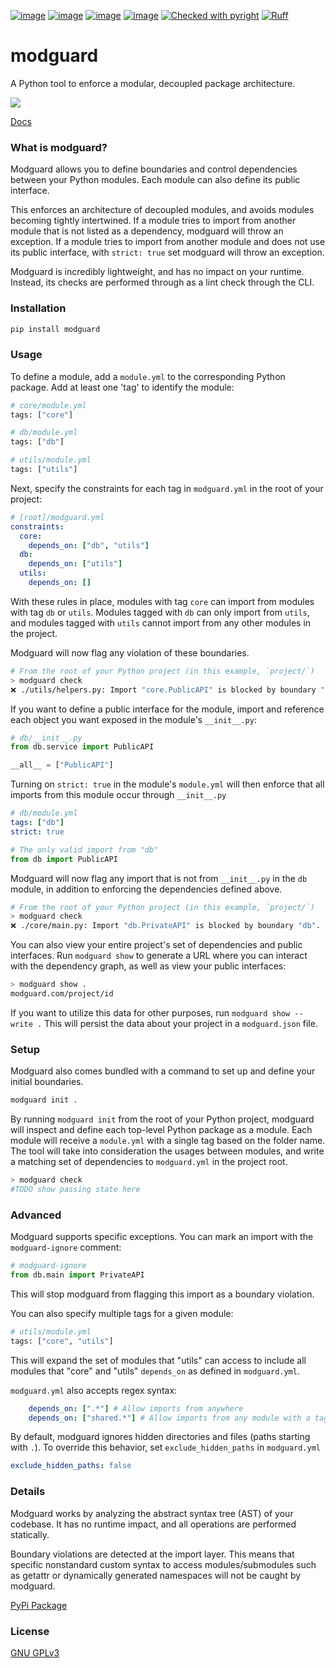 [![image](https://img.shields.io/pypi/v/modguard.svg)](https://pypi.Python.org/pypi/modguard)
[![image](https://img.shields.io/pypi/l/modguard.svg)](https://pypi.Python.org/pypi/modguard)
[![image](https://img.shields.io/pypi/pyversions/modguard.svg)](https://pypi.Python.org/pypi/modguard)
[![image](https://github.com/Never-Over/modguard/actions/workflows/ci.yml/badge.svg)](https://github.com/Never-Over/modguard/actions/workflows/ci.yml)
[![Checked with pyright](https://microsoft.github.io/pyright/img/pyright_badge.svg)](https://microsoft.github.io/pyright/)
[![Ruff](https://img.shields.io/endpoint?url=https://raw.githubusercontent.com/astral-sh/ruff/main/assets/badge/v2.json)](https://github.com/astral-sh/ruff)
# modguard
A Python tool to enforce a modular, decoupled package architecture.

![](https://raw.githubusercontent.com/Never-Over/modguard/main/docs/modguard_screencap_2x.gif)

[Docs](https://never-over.github.io/modguard/)

### What is modguard?
Modguard allows you to define boundaries and control dependencies between your Python modules. Each module can also define its public interface.

This enforces an architecture of decoupled modules, and avoids modules becoming tightly intertwined.
If a module tries to import from another module that is not listed as a dependency, modguard will throw an exception.
If a module tries to import from another module and does not use its public interface, with `strict: true` set modguard will throw an exception.

Modguard is incredibly lightweight, and has no impact on your runtime. Instead, its checks are performed through as a lint check through the CLI.

### Installation
```bash
pip install modguard
```
### Usage
To define a module, add a `module.yml` to the corresponding Python package. Add at least one 'tag' to identify the module:
```python
# core/module.yml
tags: ["core"]
```
```python
# db/module.yml
tags: ["db"]
```
```python
# utils/module.yml
tags: ["utils"]
```
Next, specify the constraints for each tag in `modguard.yml` in the root of your project:
```yaml
# [root]/modguard.yml
constraints:
  core:
    depends_on: ["db", "utils"]
  db:
    depends_on: ["utils"]
  utils:
    depends_on: []
```
With these rules in place, modules with tag `core` can import from modules with tag `db` or `utils`. Modules tagged with `db` can only import from `utils`, and modules tagged with `utils` cannot import from any other modules in the project. 

Modguard will now flag any violation of these boundaries.
```bash
# From the root of your Python project (in this example, `project/`)
> modguard check
❌ ./utils/helpers.py: Import "core.PublicAPI" is blocked by boundary "core". Tag(s) ["utils"] do not have access to ["core"].
```

If you want to define a public interface for the module, import and reference each object you want exposed in the module's `__init__.py`:
```python
# db/__init__.py
from db.service import PublicAPI

__all__ = ["PublicAPI"]
```
Turning on `strict: true` in the module's `module.yml` will then enforce that all imports from this module occur through `__init__.py`
```yaml
# db/module.yml
tags: ["db"]
strict: true
```
```python
# The only valid import from "db"
from db import PublicAPI 
```
Modguard will now flag any import that is not from `__init__.py` in the `db` module, in addition to enforcing the dependencies defined above.
```bash
# From the root of your Python project (in this example, `project/`)
> modguard check
❌ ./core/main.py: Import "db.PrivateAPI" is blocked by boundary "db". "db" does not list "db.PrivateAPI" in its public interface.
```

You can also view your entire project's set of dependencies and public interfaces. Run `modguard show` to generate a URL where you can interact with the dependency graph, as well as view your public interfaces:
```bash
> modguard show .
modguard.com/project/id
```
If you want to utilize this data for other purposes, run `modguard show --write .` This will persist the data about your project in a `modguard.json` file.

### Setup
Modguard also comes bundled with a command to set up and define your initial boundaries.
```bash
modguard init .
```
By running `modguard init` from the root of your Python project, modguard will inspect and define each top-level Python package as a module. Each module will receive a `module.yml` with a single tag based on the folder name. 
The tool will take into consideration the usages between modules, and write a matching set of dependencies to `modguard.yml` in the project root.
```bash
> modguard check
#TODO show passing state here
```

### Advanced
Modguard supports specific exceptions. You can mark an import with the `modguard-ignore` comment:
```python
# modguard-ignore
from db.main import PrivateAPI
```
This will stop modguard from flagging this import as a boundary violation.

You can also specify multiple tags for a given module:
```python
# utils/module.yml
tags: ["core", "utils"]
```
This will expand the set of modules that "utils" can access to include all modules that "core" and "utils" `depends_on` as defined in `modguard.yml`.

`modguard.yml` also accepts regex syntax:
```yaml
    depends_on: [".*"] # Allow imports from anywhere
    depends_on: ["shared.*"] # Allow imports from any module with a tag starting with "shared"
```
By default, modguard ignores hidden directories and files (paths starting with `.`). To override this behavior, set `exclude_hidden_paths` in `modguard.yml`
```yaml
exclude_hidden_paths: false
```

### Details
Modguard works by analyzing the abstract syntax tree (AST) of your codebase. It has no runtime impact, and all operations are performed statically. 

Boundary violations are detected at the import layer. This means that specific nonstandard custom syntax to access modules/submodules such as getattr or dynamically generated namespaces will not be caught by modguard.

[PyPi Package](https://pypi.org/project/modguard/)

### License
[GNU GPLv3](LICENSE)
